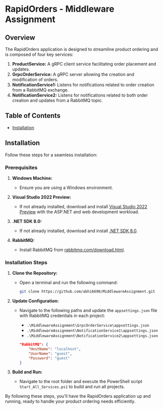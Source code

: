# RapidOrders - Middleware Assignment

## Overview

The RapidOrders application is designed to streamline product ordering and is composed of four key services:

1. **ProductService:** A gRPC client service facilitating order placement and updates.
2. **GrpcOrderService:** A gRPC server allowing the creation and modification of orders.
3. **NotificationService1:** Listens for notifications related to order creation from a RabbitMQ exchange.
4. **NotificationService2:** Listens for notifications related to both order creation and updates from a RabbitMQ topic.

## Table of Contents

- [Installation](#installation)

## Installation

Follow these steps for a seamless installation:

### Prerequisites

1. **Windows Machine:**
   - Ensure you are using a Windows environment.

2. **Visual Studio 2022 Preview:**
   - If not already installed, download and install [Visual Studio 2022 Preview](https://visualstudio.microsoft.com/vs/preview/#download-preview) with the ASP.NET and web development workload.

3. **.NET SDK 8.0:**
   - If not already installed, download and install [.NET SDK 8.0](https://dotnet.microsoft.com/en-us/download/dotnet/8.0).

4. **RabbitMQ:**
   - Install RabbitMQ from [rabbitmq.com/download.html](https://www.rabbitmq.com/download.html).

### Installation Steps

1. **Clone the Repository:**
   - Open a terminal and run the following command:
     ```sh
     git clone https://github.com/abhi6690/MiddlewareAssignment.git
     ```

2. **Update Configuration:**
   - Navigate to the following paths and update the `appsettings.json` file with RabbitMQ credentials in each project:
     - `.\MiddlewareAssignment\GrpcOrderService\appsettings.json`
     - `.\MiddlewareAssignment\NotificationService1\appsettings.json`
     - `.\MiddlewareAssignment\NotificationService2\appsettings.json`

     ```json
     "RabbitMQ": {
         "HostName": "localhost",
         "UserName": "guest",
         "Password": "guest"
     }
     ```

3. **Build and Run:**
   - Navigate to the root folder and execute the PowerShell script `Start_All_Services.ps1` to build and run all projects.

By following these steps, you'll have the RapidOrders application up and running, ready to handle your product ordering needs efficiently.
